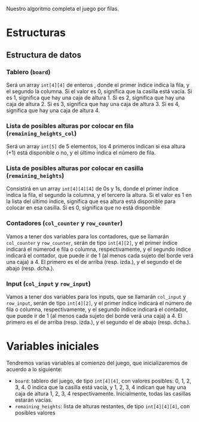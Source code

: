 Nuestro algoritmo completa el juego por filas.


# Estructuras


## Estructura de datos


### Tablero (`board`)

Será un array `int[4][4]` de enteros  , donde el primer índice indica la fila, y el segundo la columna. Si el valor es 0, significa que la casilla está vacía. Si es 1, significa que hay una caja de altura 1. Si es 2, significa que hay una caja de altura 2. Si es 3, significa que hay una caja de altura 3. Si es 4, significa que hay una caja de altura 4.

<!-- ### Coordenadas (`coord`)

Vamos a tener una estructura para las coordenadas, que se llamará `coord`, y cuyos elementos serán: `row` y `column`.

- `row`: fila de la casilla, valores posibles: 1, 2, 3, 4. Tipo: `int`.
- `column`: columna de la casilla, valores posibles: 1, 2, 3, 4. Tipo: `int`. -->



<!-- ### Casillas (`box`)

Vamos a tener una estructura para las casillas, que se llamará `box`, y cuyos elementos serán: `pos`, `height` y `filled`. 

- `pos`: coordenadas de la casilla, valores posibles: (1, 1), (1, 2), (1, 3), (1, 4), (2, 1), (2, 2), (2, 3), (2, 4), (3, 1), (3, 2), (3, 3), (3, 4), (4, 1), (4, 2), (4, 3), (4, 4). Tipo: `coord`.
- `height`: altura de la caja que se encuentra en la casilla, valores posibles: 1, 2, 3, 4. Tipo: `int`.
- `filled`: booleano que indica si la casilla está rellena o no, valores posibles: 0 o 1. Tipo: `int`. -->

### Lista de posibles alturas por colocar en fila (`remaining_heights_col`)

Será un array `int[5]` de 5 elementos, los 4 primeros indican si esa altura (+1) está disponible o no, y el último indica el número de fila.
<!-- 
Vamos a tener una estructura para las alturas que quedan por colocar para la fila, que se llamará `remaining_heights_row`, y cuyos elementos serán: `h1`, `h2`, `h3`, `h4`, `col`.

- `h1`: indica que queda por colocar una caja de altura 1. Valores posibles: 0 o 1. Tipo: `int`.
- `h2`: indica que queda por colocar una caja de altura 2. Valores posibles: 0 o 1. Tipo: `int`.
- `h3`: indica que queda por colocar una caja de altura 3. Valores posibles: 0 o 1. Tipo: `int`.
- `h4`: indica que queda por colocar una caja de altura 4. Valores posibles: 0 o 1. Tipo: `int`.
- `row`: indica el número de fila, valores posibles: 1, 2, 3, 4. Tipo: `int`. -->

### Lista de posibles alturas por colocar en casilla (`remaining_heights`)


Consistirá en un array `int[4][4][4]` de 0s y 1s, donde el primer índice indica la fila, el segundo la columna, y el tercero la altura. Si el valor es 1 en la lista del último índice, significa que esa altura está disponible para colocar en esa casilla. Si es 0, significa que no está disponible

<!-- Vamos a tener una estructura para las alturas que quedan por colocar aceptables y disponibles para la casilla, que se llamará `remaining_heights`, y cuyos elementos serán: `h1`, `h2`, `h3`, `h4`, `pos`.

- `h1`: indica que queda por colocar una caja de altura 1. Valores posibles: 0 o 1. Tipo: `int`.
- `h2`: indica que queda por colocar una caja de altura 2. Valores posibles: 0 o 1. Tipo: `int`.
- `h3`: indica que queda por colocar una caja de altura 3. Valores posibles: 0 o 1.	Tipo: `int`.
- `h4`: indica que queda por colocar una caja de altura 4. Valores posibles: 0 o 1.	Tipo: `int`.
- `pos`: coordenadas de la casilla, valores posibles: (1, 1), (1, 2), (1, 3), (1, 4), (2, 1), (2, 2), (2, 3), (2, 4), (3, 1), (3, 2), (3, 3), (3, 4), (4, 1), (4, 2), (4, 3), (4, 4). Tipo: `coord`. -->



### Contadores (`col_counter` y `row_counter`)

Vamos a tener dos variables para los contadores, que se llamarán `col_counter` y `row_counter`, serán de tipo `int[4][2]`, y el primer índice indicará el númerod e fila o columna, respectivamente, y el segundo índice indicará el contador, que puede ir de 1 (al menos cada sujeto del borde verá una caja) a 4. El primero es el de arriba (resp. izda.), y el segundo el de abajo (resp. dcha.).

<!-- Vamos a tener dos estructuras para los contadores, que se llamarán `col_counter` y `row_counter`, y cuyos elementos serán `up`, `down` y `left`, `right`, respectivamente. Habrá uno de estos contadores por cada fila y columna del tablero, de manera adecuada, en total, 8.

#### `col_counter`

- `up`: indica el número de cajas que se ve desde arriba. Valores posibles: 1, 2, 3, 4 (siempre se ve al menos una). 
- `down`: indica el número de cajas que se ve desde abajo. Valores posibles: 1, 2, 3, 4 (siempre se ve al menos una).

#### `row_counter`

- `left`: indica el número de cajas que se ve desde la izquierda. Valores posibles: 1, 2, 3, 4 (siempre se ve al menos una).
- `right`: indica el número de cajas que se ve desde la derecha. Valores posibles: 1, 2, 3, 4 (siempre se ve al menos una).

Usaremos esta estructura para controlar en todo momento el número de cajas que ve cada uno de los miembros del marco. Al final del juego, todos los contadores deben estar a 4.

Todo esto se guardará en dos arrays, uno para las filas y otro para las columnas, con 4 entradas cada uno, del tipo `col_counter` y `row_counter` respectivamente. -->

### Input (`col_input` y `row_input`)

Vamos a tener dos variables para los inputs, que se llamarán `col_input` y `row_input`, serán de tipo `int[4][2]`, y el primer índice indicará el número de fila o columna, respectivamente, y el segundo índice indicará el contador, que puede ir de 1 (al menos cada sujeto del borde verá una caja) a 4. El primero es el de arriba (resp. izda.), y el segundo el de abajo (resp. dcha.).

<!-- 
Vamos a tener dos estructuras para el input, que se llamarán `col_input` y `row_input`, y cuyos elementos serán: `up`, `down` y `left`, `right`, respectivamente. Habrá uno de estos inputs por cada fila y columna del tablero, de manera adecuada, en total, 8.

#### `col_input`

- `up`: indica el número de cajas que se deben ver desde arriba. Valores posibles: 1, 2, 3, 4.
- `down`: indica el número de cajas que se deben desde abajo. Valores posibles: 1, 2, 3, 4.

#### `row_input`

- `left`: indica el número de cajas que se deben ver desde la izquierda. Valores posibles: 1, 2, 3, 4.
- `right`: indica el número de cajas que se deben ver desde la derecha. Valores posibles: 1, 2, 3, 4.

Esta estructura se usará para guardar el input que se nos da al principio del juego.

Todo esto se guardará en dos arrays, uno para las filas y otro para las columnas, con 4 entradas cada uno, del tipo `col_input` y `row_input` respectivamente. -->


# Variables iniciales

Tendremos varias variables al comienzo del juego, que inicializaremos de acuerdo a lo siguiente:

- `board`: tablero del juego, de tipo `int[4][4]`, con valores posibles: 0, 1, 2, 3, 4. 0 indica que la casilla está vacía, y 1, 2, 3, 4 indican que hay una caja de altura 1, 2, 3, 4 respectivamente. Inicialmente, todas las casillas estarán vacías.
- `remaining_heights`: lista de alturas restantes, de tipo `int[4][4][4]`, con posibles valores 




<!-- 
## Inicialización

### `init_game`

Esta función inicializa el tablero, poniendo todas las casillas a 0 (vacías) y todos los contadores a 0. Además, inicializa la lista de alturas restantes a [1, 2, 3, 4] (todas las alturas están disponibles). También transforma la entrada (un string  de la forma "col1up col2up col3up col4up col1down col2down col3down col4down row1left row2left row3left row4left row1right row2right row3right row4right" donde cada palabra representa un número entre 1 y 4) en 4 estructuras de tipo `col_input` y 4 de tipo `row_input`.

Todo esto se guardará en dos arrays, uno para las filas y otro para las columnas.

### `init_box`

Esta función inicializa una casilla, poniendo todos sus valores a 0. Será usada por `init_game` para inicializar el tablero.

### `init_remaining_heights`

Esta función inicializa la lista de alturas restantes a [1, 2, 3, 4] (todas las alturas están disponibles). Será usada por `init_game` para inicializar la lista de alturas restantes.

### `init_counter`

Esta función inicializa un contador, poniendo todos sus valores a 0. Será usada por `init_game` para inicializar los contadores.

### `init_input`

Esta función inicializa un input, poniendo todos sus valores a 0. Será usada por `init_game` para inicializar los inputs. -->

